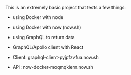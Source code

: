 This is an extremely basic project that tests a few things:

- using Docker with node
- using Docker with now (now.sh)
- using GraphQL to return data
- GraphQL/Apollo client with React


- Client: graphql-client-pyjpfzvfua.now.sh
- API: now-docker-moqmqkiern.now.sh
